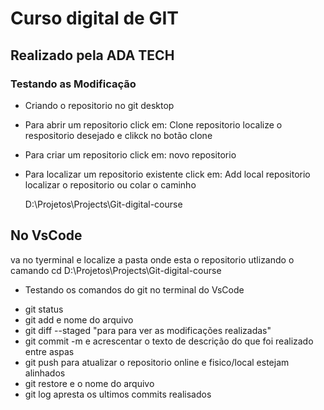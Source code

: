 # Curso digital de GIT

## Realizado pela ADA TECH

### Testando as Modificação

- Criando o repositorio no git desktop

- Para abrir um repositorio click em:
  Clone repositorio
  localize o respositorio desejado e clikck no botão clone

- Para criar um repositorio click em:
  novo repositorio

- Para localizar um repositorio existente click em:
  Add local repositorio
  localizar o repositorio ou colar o caminho

  D:\Projetos\Projects\Git-digital-course

## No VsCode

va no tyerminal e localize a pasta onde esta o repositorio utlizando o camando cd D:\Projetos\Projects\Git-digital-course

- Testando os comandos do git no terminal do VsCode

* git status
* git add e nome do arquivo
* git diff --staged "para para ver as modificações realizadas"
* git commit -m e acrescentar o texto de descrição do que foi realizado entre aspas
* git push para atualizar o repositorio online e fisico/local estejam alinhados
* git restore e o nome do arquivo
* git log apresta os ultimos commits realisados
